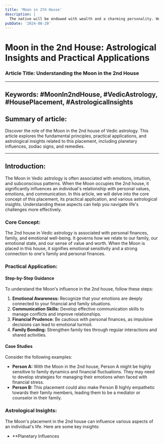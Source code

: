 ```yaml
---
title: 'Moon in 2th House'
description: |
  The native will be endowed with wealth and a charming personality. He will be learned, and will have beautiful eyes.
pubDate: '2024-08-20'
---
```


# Moon in the 2nd House: Astrological Insights and Practical Applications

### Article Title: Understanding the Moon in the 2nd House

---

## Keywords: #MoonIn2ndHouse, #VedicAstrology, #HousePlacement, #AstrologicalInsights

## Summary of article:
Discover the role of the Moon in the 2nd house of Vedic astrology. This article explores the fundamental principles, practical applications, and astrological insights related to this placement, including planetary influences, zodiac signs, and remedies.

---

## Introduction:
The Moon in Vedic astrology is often associated with emotions, intuition, and subconscious patterns. When the Moon occupies the 2nd house, it significantly influences an individual's relationship with personal values, emotions, and communication. In this article, we will delve into the core concept of this placement, its practical application, and various astrological insights. Understanding these aspects can help you navigate life's challenges more effectively.

### Core Concept:
The 2nd house in Vedic astrology is associated with personal finances, family, and emotional well-being. It governs how we relate to our family, our emotional state, and our sense of value and worth. When the Moon is placed in this house, it signifies emotional sensitivity and a strong connection to one's family and personal finances.

### Practical Application:
#### Step-by-Step Guidance
To understand the Moon's influence in the 2nd house, follow these steps:
1. **Emotional Awareness:** Recognize that your emotions are deeply connected to your financial and family situations.
2. **Communication Skills:** Develop effective communication skills to manage conflicts and improve relationships.
3. **Financial Prudence:** Be cautious with personal finances, as impulsive decisions can lead to emotional turmoil.
4. **Family Bonding:** Strengthen family ties through regular interactions and shared activities.

#### Case Studies
Consider the following examples:
- **Person A:** With the Moon in the 2nd house, Person A might be highly sensitive to family dynamics and financial fluctuations. They may need to develop strategies for managing their emotions when faced with financial stress.
- **Person B:** This placement could also make Person B highly empathetic towards their family members, leading them to be a mediator or counselor in their family.

### Astrological Insights:
The Moon's placement in the 2nd house can influence various aspects of an individual's life. Here are some key insights:
- **Planetary Influences
